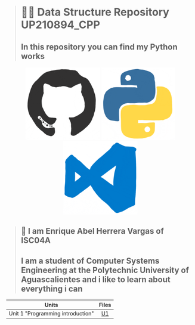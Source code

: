 > # 👨‍💻 Data Structure Repository UP210894_CPP
> ## In this repository you can find my Python works
  <p align="center">
  <img src="Imagenes/giphy.gif" width="200"> 
  <img src="Imagenes/giphy_Python.gif" width="197">
  <img src="Imagenes/giphy (1).gif" width="200"> 

> ## 🦸  I am Enrique Abel Herrera Vargas of ISC04A
>  ## I am a student of Computer Systems Engineering at the Polytechnic University of Aguascalientes and i like to learn about everything i can

| Units  | Files |
| :----: | :---: |
| Unit 1 "Programming introduction" |  [U1](U1)  |

